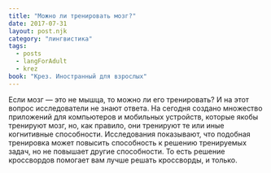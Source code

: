 ```yaml
---
title: "Можно ли тренировать мозг?"
date: 2017-07-31
layout: post.njk
category: "лингвистика"
tags:
  - posts
  - langForAdult
  - krez
book: "Крез. Иностранный для взрослых"
---
```


Если мозг — это не мышца, то можно ли его тренировать? И на этот вопрос исследователи не знают ответа. На сегодня создано множество приложений для компьютеров и мобильных устройств, которые якобы тренируют мозг, но, как правило, они тренируют те или иные когнитивные способности. Исследования показывают, что подобная тренировка может повысить способность к решению тренируемых задач, но не повышает другие способности. То есть решение кроссвордов помогает вам лучше решать кроссворды, и только.

